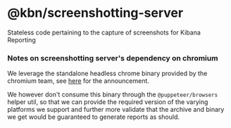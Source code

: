 # @kbn/screenshotting-server

Stateless code pertaining to the capture of screenshots for Kibana Reporting

### Notes on screenshotting server's dependency on chromium

We leverage the standalone headless chrome binary provided by the chromium team, see [here](https://developer.chrome.com/blog/chrome-headless-shell) for the announcement.

We however don't consume this binary through the `@puppeteer/browsers` helper util, so that we can provide the required version of the varying platforms we support and  further more validate that the archive and binary we get would be guaranteed to generate reports as should.
